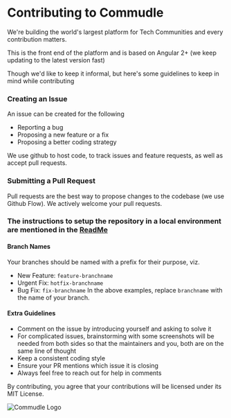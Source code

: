 # Contributing to Commudle

We're building the world's largest platform for Tech Communities and every contribution matters.

This is the front end of the platform and is based on Angular 2+ (we keep updating to the latest version fast)

Though we'd like to keep it informal, but here's some guidelines to keep in mind while contributing

### Creating an Issue

An issue can be created for the following

- Reporting a bug
- Proposing a new feature or a fix
- Proposing a better coding strategy

We use github to host code, to track issues and feature requests, as well as accept pull requests.

### Submitting a Pull Request

Pull requests are the best way to propose changes to the codebase (we use Github Flow). We actively welcome your pull
requests.

### The instructions to setup the repository in a local environment are mentioned in the [ReadMe](README.md)

#### Branch Names

Your branches should be named with a prefix for their purpose, viz.

- New Feature: `feature-branchname`
- Urgent Fix: `hotfix-branchname`
- Bug Fix: `fix-branchname`
  In the above examples, replace `branchname` with the name of your branch.

#### Extra Guidelines

- Comment on the issue by introducing yourself and asking to solve it
- For complicated issues, brainstorming with some screenshots will be needed from both sides so that the maintainers and
  you, both are on the same line of thought
- Keep a consistent coding style
- Ensure your PR mentions which issue it is closing
- Always feel free to reach out for help in comments

By contributing, you agree that your contributions will be licensed under its MIT License.

![Commudle Logo](https://commudle.com/assets/images/commudle-logo152.png)
